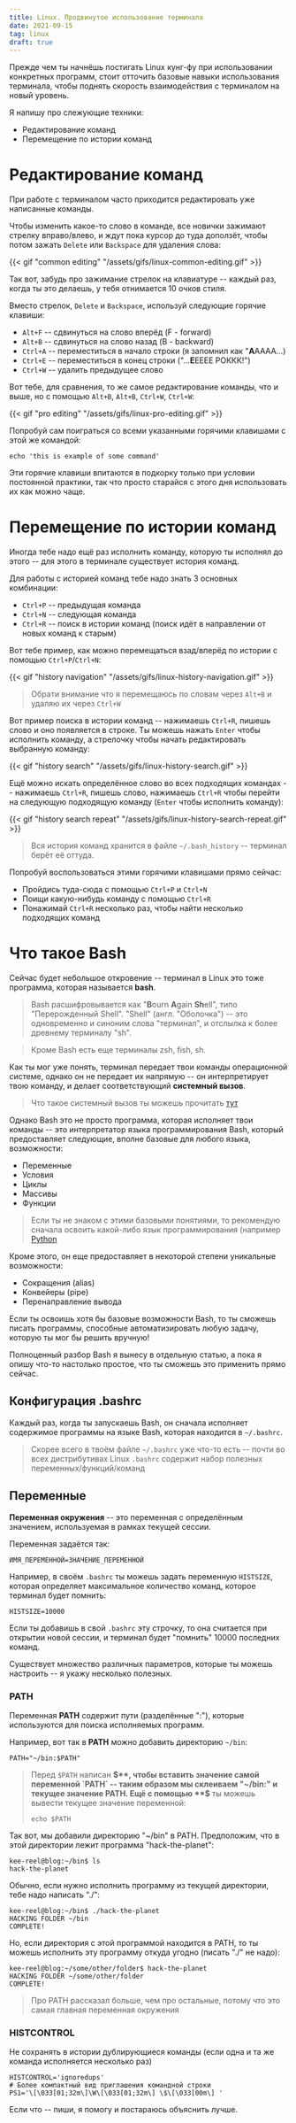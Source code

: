 ```yaml
---
title: Linux. Продвинутое использование терминала
date: 2021-09-15
tag: linux
draft: true
---
```


Прежде чем ты начнёшь постигать Linux кунг-фу при использовании конкретных программ, стоит отточить базовые навыки использования терминала, чтобы поднять скорость взаимодействия с терминалом на новый уровень.

Я напишу про слежующие техники:

* Редактирование команд
* Перемещение по истории команд

# Редактирование команд

При работе с терминалом часто приходится редактировать уже написанные команды.

Чтобы изменить какое-то слово в команде, все новички зажимают стрелку вправо/влево, и ждут пока курсор до туда доползёт, чтобы потом зажать `Delete` или `Backspace` для удаления слова:

{{< gif "common editing" "/assets/gifs/linux-common-editing.gif" >}}

Так вот, забудь про зажимание стрелок на клавиатуре -- каждый раз, когда ты это делаешь, у тебя отнимается 10 очков стиля.

Вместо стрелок, `Delete` и `Backspace`, используй следующие горячие клавиши:

* `Alt+F` -- сдвинуться на слово вперёд (F - forward)
* `Alt+B` -- сдвинуться на слово назад (B - backward)
* `Ctrl+A` -- переместиться в начало строки (я запомнил как "**A**АААА...)
* `Ctrl+E` -- переместиться в конец строки ("...**Е**ЕЕЕЕ РОККК!")
* `Ctrl+W` -- удалить предыдущее слово

Вот тебе, для сравнения, то же самое редактирование команды, что и выше, но с помощью `Alt+B`, `Alt+B`, `Ctrl+W`, `Ctrl+W`:

{{< gif "pro editing" "/assets/gifs/linux-pro-editing.gif" >}}

Попробуй сам поиграться со всеми указанными горячими клавишами с этой же командой:

```
echo 'this is example of some command'
```

Эти горячие клавиши впитаются в подкорку только при условии постоянной практики, так что просто старайся с этого дня использовать их как можно чаще.

# Перемещение по истории команд

Иногда тебе надо ещё раз исполнить команду, которую ты исполнял до этого -- для этого в терминале существует история команд.

Для работы с историей команд тебе надо знать 3 основных комбинации:

* `Ctrl+P` -- предыдущая команда
* `Ctrl+N` -- следующая команда
* `Ctrl+R` -- поиск в истории команд (поиск идёт в направлении от новых команд к старым)

Вот тебе пример, как можно перемещаться взад/вперёд по истории с помощью `Ctrl+P`/`Ctrl+N`:

{{< gif "history navigation" "/assets/gifs/linux-history-navigation.gif" >}}

> Обрати внимание что я перемещаюсь по словам через `Alt+B` и удаляю их через `Ctrl+W`

Вот пример поиска в истории команд -- нажимаешь `Ctrl+R`, пишешь слово и оно появляется в строке. Ты можешь нажать `Enter` чтобы исполнить команду, а стрелочку чтобы начать редактировать выбранную команду:

{{< gif "history search" "/assets/gifs/linux-history-search.gif" >}}

Ещё можно искать определённое слово во всех подходящих командах -- нажимаешь `Ctrl+R`, пишешь слово, нажимаешь `Ctrl+R` чтобы перейти на следующую подходящую команду (`Enter` чтобы исполнить команду):

{{< gif "history search repeat" "/assets/gifs/linux-history-search-repeat.gif" >}}

> Вся история команд хранится в файле `~/.bash_history` -- терминал берёт её оттуда.

Попробуй воспользоваться этими горячими клавишами прямо сейчас:

* Пройдись туда-сюда с помощью `Ctrl+P` и `Ctrl+N`
* Поищи какую-нибудь команду с помощью `Ctrl+R`
* Понажимай `Ctrl+R` несколько раз, чтобы найти несколько подходящих команд

# Что такое Bash

Сейчас будет небольшое откровение -- терминал в Linux это тоже программа, которая называется **bash**.

> Bash расшифровывается как "**B**ourn **A**gain **Sh**ell", типо "Перерожденный Shell". "Shell" (англ. "Оболочка") -- это одновременно и синоним слова "терминал", и отслылка к более древнему терминалу "sh".

> Кроме Bash есть еще терминалы zsh, fish, sh.

Как ты мог уже понять, терминал передает твои команды операционной системе, однако он не передает их напрямую -- он интерпретирует твою команду, и делает соответствующий **системный вызов**.

> Что такое системный вызов ты можешь прочитать [тут]()

Однако Bash это не просто программа, которая исполняет твои команды -- это интерпретатор языка программирования Bash, который предоставляет следующие, вполне базовые для любого языка, возможности:
* Переменные
* Условия
* Циклы
* Массивы
* Функции

> Если ты не знаком с этими базовыми понятиями, то рекомендую сначала освоить какой-либо язык программирования (например [Python](/python/)

Кроме этого, он еще предоставляет в некоторой степени уникальные возможности:
* Сокращения (alias)
* Конвейеры (pipe)
* Перенаправление вывода

Если ты освоишь хотя бы базовые возможности Bash, то ты сможешь писать программы, способные автоматизировать любую задачу, которую ты мог бы решить вручную!

Полноценный разбор Bash я вынесу в отдельную статью, а пока я опишу что-то настолько простое, что ты сможешь это применить прямо сейчас.

## Конфигурация .bashrc

Каждый раз, когда ты запускаешь Bash, он сначала исполняет содержимое программы на языке Bash, которая находится в `~/.bashrc`.

> Скорее всего в твоём файле `~/.bashrc` уже что-то есть -- почти во всех дистрибутивах Linux `.bashrc` содержит набор полезных переменных/функций/команд

## Переменные

**Переменная окружения** -- это переменная с определённым значением, используемая в рамках текущей сессии.

Переменная задаётся так:

```
ИМЯ_ПЕРЕМЕННОЙ=ЗНАЧЕНИЕ_ПЕРЕМЕННОЙ
```

Например, в своём `.bashrc` ты можешь задать переменную `HISTSIZE`, которая определяет максимальное количество команд, которое терминал будет помнить:

```
HISTSIZE=10000
```

Если ты добавишь в свой `.bashrc` эту строчку, то она считается при открытии новой сессии, и терминал будет "помнить" 10000 последних команд.

Существует множество различных параметров, которые ты можешь настроить -- я укажу несколько полезных.

### PATH

Переменная **PATH** содержит пути (разделённые ":"), которые используются для поиска исполняемых программ.

Например, вот так в **PATH** можно добавить директорию `~/bin`:
```
PATH="~/bin:$PATH"
```

> Перед `$PATH` написан **$**, чтобы вставить значение самой переменной `PATH` -- таким образом мы склеиваем "~/bin:" и текущее значение PATH.
> Ещё с помощью **$** ты можешь вывести текущее значение переменной:
> ```
> echo $PATH
> ```

Так вот, мы добавили директорию "~/bin" в PATH. Предположим, что в этой директории лежит программа "hack-the-planet":

```
kee-reel@blog:~/bin$ ls
hack-the-planet
```

Обычно, если нужно исполнить программу из текущей директории, тебе надо написать "./":

```
kee-reel@blog:~/bin$ ./hack-the-planet
HACKING FOLDER ~/bin
COMPLETE!
```

Но, если директория с этой программой находится в PATH, то ты можешь исполнить эту программу откуда угодно (писать "./" не надо):

```
kee-reel@blog:~/some/other/folder$ hack-the-planet
HACKING FOLDER ~/some/other/folder
COMPLETE!
```

> Про PATH рассказал больше, чем про остальные, потому что это самая главная переменная окружения

### HISTCONTROL

Не сохранять в истории дублирующиеся команды (если одна и та же команда исполняется несколько раз)

```
HISTCONTROL='ignoredups'
# Более компактный вид приглашения командной строки
PS1='\[\033[01;32m\]\W\[\033[01;32m\] \$\[\033[00m\] '
```

Если что -- пиши, я помогу и постараюсь объяснить лучше.
